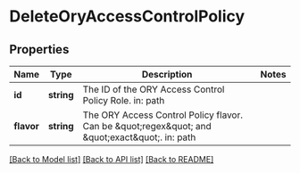 # DeleteOryAccessControlPolicy

## Properties
Name | Type | Description | Notes
------------ | ------------- | ------------- | -------------
**id** | **string** | The ID of the ORY Access Control Policy Role.  in: path | 
**flavor** | **string** | The ORY Access Control Policy flavor. Can be \&quot;regex\&quot; and \&quot;exact\&quot;.  in: path | 

[[Back to Model list]](../README.md#documentation-for-models) [[Back to API list]](../README.md#documentation-for-api-endpoints) [[Back to README]](../README.md)


